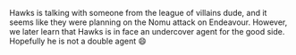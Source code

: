 Hawks is talking with someone from the league of villains dude, and it seems like they were planning on the Nomu attack on Endeavour. However, we later learn that Hawks is in face an undercover agent for the good side. Hopefully he is not a double agent 😄